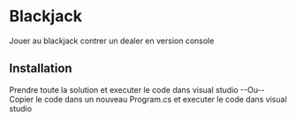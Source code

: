 # Blackjack

Jouer au blackjack contrer un dealer en version console

## Installation

Prendre toute la solution et executer le code dans visual studio
--Ou--
Copier le code dans un nouveau Program.cs et executer le code dans visual studio